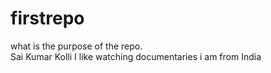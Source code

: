 # firstrepo
what is the purpose of the repo.<br>
Sai Kumar Kolli I like watching documentaries
i am from India